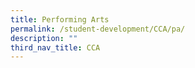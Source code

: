 ```yaml
---
title: Performing Arts
permalink: /student-development/CCA/pa/
description: ""
third_nav_title: CCA
---
```

